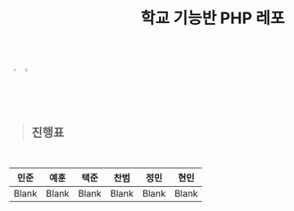 
<header align="center" style="text-align: center">
  
  # 　　　　　　　　학교 기능반 PHP 레포
</header><br>

<div align="center" style="display: flex; justify-content: flex-start;">
  <a href="http://www.yes24.com/Product/Goods/105772857">
    <img style="width: 46%;" src="https://user-images.githubusercontent.com/79036088/166174282-f9a0c4ba-ab7f-4eea-95c3-bb0ee785ca68.jpg" />
  </a>
   <a href="http://www.yes24.com/Product/Goods/86019149">
    <img style="width: 47%;" src="https://user-images.githubusercontent.com/79036088/166174286-2741c00d-3bb6-4caa-b24b-b298fab9f58d.jpg" />
  </a>
</div>

<br><br>

> ## 진행표

<br>

| 민준 | 예훈 | 택준 | 찬범 | 정민 | 현민 |
| :--: | :--: | :--: | :--: | :--: | :--: |
| Blank  |  Blank  |  Blank |  Blank |  Blank |  Blank |
